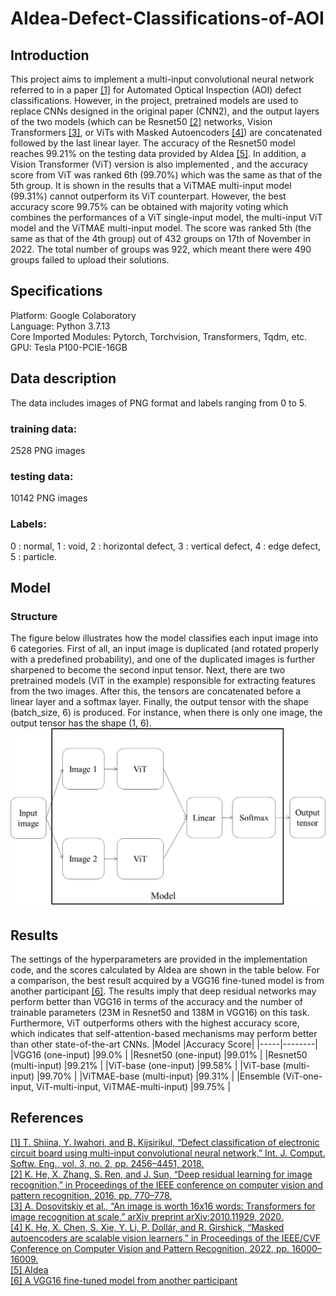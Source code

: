 # AIdea-Defect-Classifications-of-AOI
## Introduction
This project aims to implement a multi-input convolutional neural network referred to in a paper [[1]](https://www.graphyonline.com/archives/IJCSE/2018/IJCSE-137/) for Automated Optical Inspection (AOI) defect classifications. However, in the project, pretrained models are used to replace CNNs designed in the original paper (CNN2), and the output layers of the two models (which can be Resnet50 [[2]](https://openaccess.thecvf.com/content_cvpr_2016/html/He_Deep_Residual_Learning_CVPR_2016_paper.html) networks, Vision Transformers [[3]](https://arxiv.org/pdf/2010.11929.pdf), or ViTs with Masked Autoencoders [[4]](https://arxiv.org/pdf/2111.06377v2.pdf)) are concatenated followed by the last linear layer. The accuracy of the Resnet50 model reaches 99.21% on the testing data provided by AIdea [[5]](https://aidea-web.tw/topic/285ef3be-44eb-43dd-85cc-f0388bf85ea4). In addition, a Vision Transformer (ViT) version is also implemented , and the accuracy score from ViT was ranked 6th (99.70%) which was the same as that of the 5th group. It is shown in the results that a ViTMAE multi-input model (99.31%) cannot outperform its ViT counterpart. However, the best accuracy score 99.75% can be obtained with majority voting which combines the performances of a ViT single-input model, the multi-input ViT model and the ViTMAE multi-input model. The score was ranked 5th (the same as that of the 4th group) out of 432 groups on 17th of November in 2022. The total number of groups was 922, which meant there were 490 groups failed to upload their solutions.  
## Specifications
Platform: Google Colaboratory  
Language: Python 3.7.13  
Core Imported Modules: Pytorch, Torchvision, Transformers, Tqdm, etc.  
GPU: Tesla P100-PCIE-16GB  
## Data description
The data includes images of PNG format and labels ranging from 0 to 5.  
### training data: 
2528 PNG images
### testing data: 
10142 PNG images
### Labels: 
0 : normal,
1 : void,
2 : horizontal defect,
3 : vertical defect,
4 : edge defect,
5 : particle.  
## Model
### Structure
The figure below illustrates how the model classifies each input image into 6 categories. First of all, an input image is duplicated (and rotated properly with a predefined probability), and one of the duplicated images is further sharpened to become the second input tensor. Next, there are two pretrained models (ViT in the example) responsible for extracting features from the two images. After this, the tensors are concatenated before a linear layer and a softmax layer. Finally, the output tensor with the shape (batch_size, 6) is produced. For instance, when there is only one image, the output tensor has the shape (1, 6).
![Model](/display_images/model.png)
## Results
The settings of the hyperparameters are provided in the implementation code, and the scores calculated by AIdea are shown in the table below. For a comparison, the best result acquired by a VGG16 fine-tuned model is from another participant [[6]](https://github.com/hcygeorge/aoi_defect_detection). The results imply that deep residual networks may perform better than VGG16 in terms of the accuracy and the number of trainable parameters (23M in Resnet50 and 138M in VGG16) on this task. Furthermore, ViT outperforms others with the highest accuracy score, which indicates that self-attention-based mechanisms may perform better than other state-of-the-art CNNs.
|Model |Accuracy Score|
|-----|--------|
|VGG16 (one-input)  |99.0% |
|Resnet50 (one-input)     |99.01% |
|Resnet50 (multi-input)   |99.21% |
|ViT-base (one-input)   |99.58% |
|ViT-base (multi-input)   |99.70% |
|ViTMAE-base (multi-input)   |99.31% |
|Ensemble (ViT-one-input, ViT-multi-input, ViTMAE-multi-input)   |99.75% |
## References
[[1] T. Shiina, Y. Iwahori, and B. Kijsirikul, “Defect classification of electronic circuit board using multi-input convolutional neural network,” Int. J. Comput. Softw. Eng., vol. 3, no. 2, pp. 2456–4451, 2018.](https://www.graphyonline.com/archives/IJCSE/2018/IJCSE-137/)  
[[2] K. He, X. Zhang, S. Ren, and J. Sun, “Deep residual learning for image recognition,” in Proceedings of the IEEE conference on computer vision and pattern recognition, 2016, pp. 770–778.](https://openaccess.thecvf.com/content_cvpr_2016/html/He_Deep_Residual_Learning_CVPR_2016_paper.html)  
[[3] A. Dosovitskiy et al., “An image is worth 16x16 words: Transformers for image recognition at scale,” arXiv preprint arXiv:2010.11929, 2020.](https://arxiv.org/abs/2010.11929)  
[[4] K. He, X. Chen, S. Xie, Y. Li, P. Dollár, and R. Girshick, “Masked autoencoders are scalable vision learners,” in Proceedings of the IEEE/CVF Conference on Computer Vision and Pattern Recognition, 2022, pp. 16000–16009.](https://arxiv.org/abs/2111.06377)  
[[5] AIdea](https://aidea-web.tw/topic/285ef3be-44eb-43dd-85cc-f0388bf85ea4)  
[[6] A VGG16 fine-tuned model from another participant](https://github.com/hcygeorge/aoi_defect_detection)  
